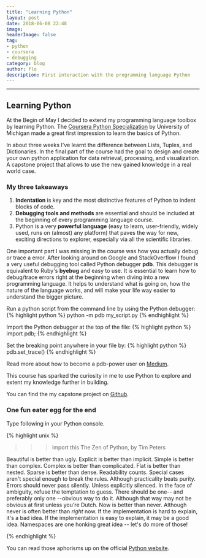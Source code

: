 ```yaml
---
title: "Learning Python"
layout: post
date: 2018-06-08 22:48
image:
headerImage: false
tag:
- python
- coursera
- debugging
category: blog
author: flo
description: First interaction with the programming language Python
---
```

---
## Learning Python

At the Begin of May I decided to extend my programming language toolbox by learning Python. The [Coursera Python Specialization](https://www.coursera.org/specializations/python) by University of Michigan made a great first impression to learn the basics of Python.

In about three weeks I've learnt the difference between Lists, Tuples, and Dictionaries. In the final part of the course had the goal to design and create your own python application for data retrieval, processing, and visualization. A capstone project that allows to use the new gained knowledge in a real world case.

### My three takeaways
1. **Indentation** is key and the most distinctive features of Python  to indent blocks of code.
2. **Debugging tools and methods** are essential and should be included at the beginning of every programming language course.
3. Python is a very **powerful language** (easy to learn, user-friendly, widely used, runs on (almost) any platform) that paves the way for new, exciting directions to explorer, especially via  all the scientific libraries.

One important part I was missing in the course was how you actually debug or trace a error. After looking around on Google and StackOverflow I found a very useful debugging tool called Python debugger **pdb**. This debugger is  equivalent to Ruby's **byebug** and easy to use.
It is essential to learn how to debug/trace errors right at the beginning when diving into a new programming language. It helps to understand what is going on, how the nature of the language works, and will make your life way easier to understand the bigger picture.

Run a python script from the command line by using the Python debugger:
{% highlight python %}
  python -m pdb my_script.py
{% endhighlight %}

Import the Python debugger at the top of the file:
{% highlight python %}
  import pdb;
{% endhighlight %}

Set the breaking point anywhere in your file by:
{% highlight python %}
  pdb.set_trace()
{% endhighlight %}

Read more about how to become a pdb-power user on [Medium](https://medium.com/instamojo-matters/become-a-pdb-power-user-e3fc4e2774b2).

This course has sparked the curiosity in me to use Python to explore  and extent my knowledge further in building.

You can find the my capstone project on [Github](https://github.com/florianjosefreheis/tree_register_vienna).

### One fun eater egg for the end

Type following in your Python console.

{% highlight unix %}
  >>> import this
  The Zen of Python, by Tim Peters

  Beautiful is better than ugly.
  Explicit is better than implicit.
  Simple is better than complex.
  Complex is better than complicated.
  Flat is better than nested.
  Sparse is better than dense.
  Readability counts.
  Special cases aren't special enough to break the rules.
  Although practicality beats purity.
  Errors should never pass silently.
  Unless explicitly silenced.
  In the face of ambiguity, refuse the temptation to guess.
  There should be one-- and preferably only one --obvious way to do it.
  Although that way may not be obvious at first unless you're Dutch.
  Now is better than never.
  Although never is often better than *right* now.
  If the implementation is hard to explain, it's a bad idea.
  If the implementation is easy to explain, it may be a good idea.
  Namespaces are one honking great idea -- let's do more of those!
  >>>
{% endhighlight %}

You can read those aphorisms up on the official [Python website](https://www.python.org/dev/peps/pep-0020/).
